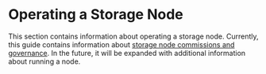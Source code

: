 # Operating a Storage Node

This section contains information about operating a storage node. Currently, this guide contains
information about [storage node commissions and governance](commission-governance.md).
In the future, it will be expanded with additional information about running a node.
